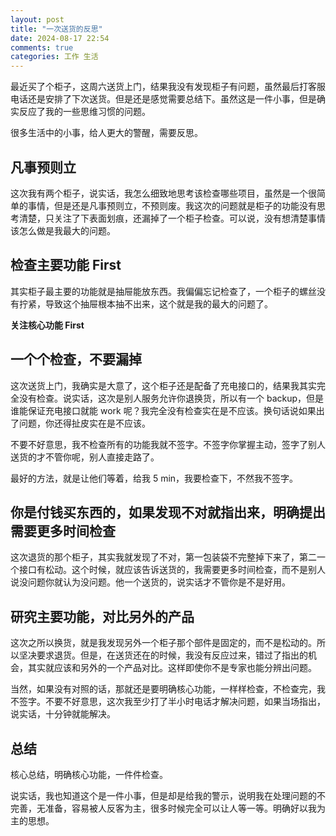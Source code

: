 ```yaml
---
layout: post
title: "一次送货的反思"
date: 2024-08-17 22:54
comments: true
categories: 工作 生活 
---
```


最近买了个柜子，这周六送货上门，结果我没有发现柜子有问题，虽然最后打客服电话还是安排了下次送货。但是还是感觉需要总结下。虽然这是一件小事，但是确实反应了我的一些思维习惯的问题。

很多生活中的小事，给人更大的警醒，需要反思。

<!--more-->

## 凡事预则立

这次我有两个柜子，说实话，我怎么细致地思考该检查哪些项目，虽然是一个很简单的事情，但是还是凡事预则立，不预则废。我这次的问题就是柜子的功能没有思考清楚，只关注了下表面划痕，还漏掉了一个柜子检查。可以说，没有想清楚事情该怎么做是我最大的问题。

## 检查主要功能 First

其实柜子最主要的功能就是抽屉能放东西。我偏偏忘记检查了，一个柜子的螺丝没有拧紧，导致这个抽屉根本抽不出来，这个就是我的最大的问题了。

**关注核心功能 First**

## 一个个检查，不要漏掉

这次送货上门，我确实是大意了，这个柜子还是配备了充电接口的，结果我其实完全没有检查。说实话，这次是别人服务允许你退换货，所以有一个 backup，但是谁能保证充电接口就能 work 呢？我完全没有检查实在是不应该。换句话说如果出了问题，你还得扯皮实在是不应该。

不要不好意思，我不检查所有的功能我就不签字。不签字你掌握主动，签字了别人送货的才不管你呢，别人直接走路了。

最好的方法，就是让他们等着，给我 5 min，我要检查下，不然我不签字。


## 你是付钱买东西的，如果发现不对就指出来，明确提出需要更多时间检查

这次退货的那个柜子，其实我就发现了不对，第一包装袋不完整掉下来了，第二一个接口有松动。这个时候，就应该告诉送货的，我需要更多时间检查，而不是别人说没问题你就认为没问题。他一个送货的，说实话才不管你是不是好用。

## **研究主要功能，对比另外的产品**

这次之所以换货，就是我发现另外一个柜子那个部件是固定的，而不是松动的。所以坚决要求退货。但是，在送货还在的时候，我没有反应过来，错过了指出的机会，其实就应该和另外的一个产品对比。这样即使你不是专家也能分辨出问题。

当然，如果没有对照的话，那就还是要明确核心功能，一样样检查，不检查完，我不签字。不要不好意思，这次我至少打了半小时电话才解决问题，如果当场指出，说实话，十分钟就能解决。


## 总结

核心总结，明确核心功能，一件件检查。

说实话，我也知道这个是一件小事，但是却是给我的警示，说明我在处理问题的不完善，无准备，容易被人反客为主，很多时候完全可以让人等一等。明确好以我为主的思想。